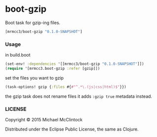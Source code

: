 # boot-gzip

Boot task for gzip-ing files.

```clj
[mrmcc3/boot-gzip "0.1.0-SNAPSHOT"]
```

### Usage

in build.boot
```clj
(set-env! :dependencies '[[mrmcc3/boot-gzip "0.1.0-SNAPSHOT"]])
(require '[mrmcc3.boot-gzip :refer [gzip]])
```

set the files you want to gzip

```clj
(task-options! gzip {:files #{#"^.*\.(js|css|html)$"}})
```

the gzip task does not rename files it adds `:gzip true` metadata instead.

### LICENSE

Copyright © 2015 Michael McClintock

Distributed under the Eclipse Public License, the same as Clojure.
